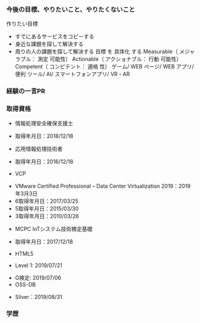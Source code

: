 ### 今後の目標、やりたいこと、やりたくないこと
作りたい目標
* すでにあるサービスをコピーする
* 身近な課題を探して解決する
* 周りの人の課題を探して解決する
目標 を 具体化 する
Measurable（ メジャラブル： 測定 可能性） Actionable（ アクショナブル： 行動 可能性） Competent（ コンピテント： 適格 性）
ゲーム/ WEB ページ/ WEB アプリ/ 便利 ツール/ AI/ スマートフォンアプリ/ VR・AR

### 経験の一言PR
### 取得資格
* 情報処理安全確保支援士
 + 取得年月日：2018/12/18
* 応用情報処理技術者
 + 取得年月日：2016/12/18
* VCP
 + VMware Certified Professional – Data Center Virtualization 2019：2019年3月3日
 + 6取得年月日：2017/03/25
 + 5取得年月日：2015/03/30
 + 3取得年月日：2010/03/26
* MCPC IoTシステム技術検定基礎
 + 取得年月日：2017/12/18
* HTML5
 + Level 1: 2019/07/21
* G検定: 2019/07/06
* OSS-DB
 + Silver：2019/08/31
### 学歴